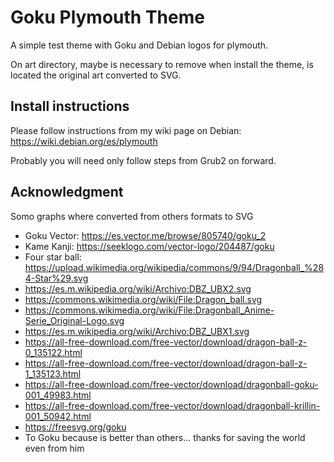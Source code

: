 # Goku Plymouth Theme

A simple test theme with Goku and Debian logos for plymouth.

On art directory, maybe is necessary to remove when install the theme, is located the original art converted to SVG.

## Install instructions

Please follow instructions from my wiki page on Debian: https://wiki.debian.org/es/plymouth

Probably you will need only follow steps from Grub2 on forward.

## Acknowledgment
Somo graphs where converted from others formats to SVG

* Goku Vector: https://es.vector.me/browse/805740/goku_2
* Kame Kanji: https://seeklogo.com/vector-logo/204487/goku
* Four star ball: https://upload.wikimedia.org/wikipedia/commons/9/94/Dragonball_%284-Star%29.svg
* https://es.m.wikipedia.org/wiki/Archivo:DBZ_UBX2.svg
* https://commons.wikimedia.org/wiki/File:Dragon_ball.svg
* https://commons.wikimedia.org/wiki/File:Dragonball_Anime-Serie_Original-Logo.svg
* https://es.m.wikipedia.org/wiki/Archivo:DBZ_UBX1.svg
* https://all-free-download.com/free-vector/download/dragon-ball-z-0_135122.html
* https://all-free-download.com/free-vector/download/dragon-ball-z-1_135123.html
* https://all-free-download.com/free-vector/download/dragonball-goku-001_49983.html
* https://all-free-download.com/free-vector/download/dragonball-krillin-001_50942.html
* https://freesvg.org/goku
* To Goku because is better than others... thanks for saving the world even from him 
